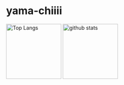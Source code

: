 # yama-chiiii
<!-- [![Top Langs]()](https://github.com/anuraghazra/github-readme-stats) -->
<!-- ![Anurag's GitHub stats]
() -->
<p align="left">
  <img alt="Top Langs" height="150px" src="https://github-readme-stats.vercel.app/api/top-langs/?username=yama-chiiii&theme=bear&layout= compact" />
  <img alt="github stats" height="150px" src="https://github-readme-stats.vercel.app/apiusername=yama-chiiii&show_icons=true&theme=bear" />
</p>
